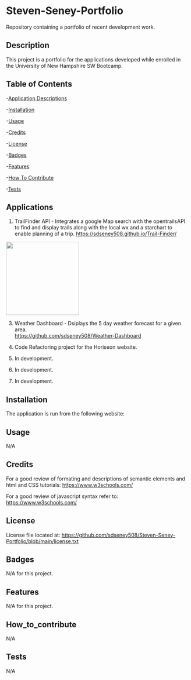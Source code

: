 # Steven-Seney-Portfolio
Repository containing a portfolio of recent development work.

## Description
This project is a portfolio for the applications developed while enrolled in the University of New Hampshire SW Bootcamp.  

  
## Table of Contents
-[Application Descriptions](#applications)

-[Installation](#installation)

-[Usage](#usage)

-[Credits](#credits)

-[License](#license)

-[Badges](#badges)

-[Features](#features)

-[How To Contribute](#how_to_contribute)

-[Tests](#tests)

## Applications
1.  TrailFinder API - Integrates a google Map search with the opentrailsAPI to find and display trails along with the local wx and a starchart to enable planning of a trip.
https://sdseney508.github.io/Trail-Finder/
<img src="https://user-images.githubusercontent.com/62141103/155857104-255dc907-12fc-4da0-8269-076f9d1b3deb.png" width="200" height="200" />

3.  Weather Dashboard - Dsiplays the 5 day weather forecast for a given area.  
https://github.com/sdseney508/Weather-Dashboard


4.  Code Refactoring project for the Horiseon website.  
5.  In development.
6.  In development.
7.  In development.

## Installation
The application is run from the following website:

## Usage
N/A

## Credits
For a good review of formating and descriptions of semantic elements and html and CSS tutorials:  https://www.w3schools.com/

For a good review of javascript syntax refer to:  https://www.w3schools.com/

## License
License file located at: https://github.com/sdseney508/Steven-Seney-Portfolio/blob/main/license.txt

## Badges
N/A for this project.

## Features
N/A for this project.

## How_to_contribute
N/A

## Tests
N/A

